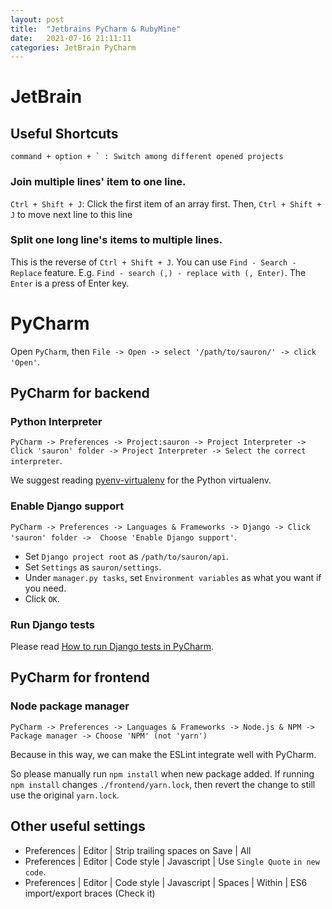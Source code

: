 ```yaml
---
layout: post
title:  "Jetbrains PyCharm & RubyMine"
date:   2021-07-16 21:11:11
categories: JetBrain PyCharm
---
```


# JetBrain
## Useful Shortcuts
```text
command + option + ` : Switch among different opened projects  
```

### Join multiple lines' item to one line.
`Ctrl + Shift + J`: Click the first item of an array first. Then, `Ctrl + Shift + J` to move next line to this line

### Split one long line's items to multiple lines. 
This is the reverse of `Ctrl + Shift + J`. 
You can use `Find - Search - Replace` feature. 
E.g. `Find - search (,) - replace with (, Enter)`. The `Enter` is a press of Enter key.

# PyCharm
Open `PyCharm`, then `File -> Open -> select '/path/to/sauron/' -> click 'Open'`.

## PyCharm for backend
### Python Interpreter
`PyCharm -> Preferences -> Project:sauron -> Project Interpreter -> Click 'sauron' folder ->
Project Interpreter -> Select the correct interpreter`.

We suggest reading [pyenv-virtualenv](https://lane1472.medium.com/how-to-switch-python-environments-gracefully-use-pyenv-b1cc50a133e9) for the Python virtualenv.

### Enable Django support
`PyCharm -> Preferences -> Languages & Frameworks -> Django -> Click 'sauron' folder -> 
Choose 'Enable Django support'`.
* Set `Django project root` as `/path/to/sauron/api`.
* Set `Settings` as `sauron/settings`.
* Under `manager.py tasks`, set `Environment variables` as what you want if you need.
* Click `OK`.

### Run Django tests
Please read [How to run Django tests in PyCharm](https://lane1472.medium.com/how-to-run-django-tests-in-pycharm-fccdfa718bbc).

## PyCharm for frontend
### Node package manager
`PyCharm -> Preferences -> Languages & Frameworks -> Node.js & NPM -> Package manager -> Choose 'NPM' (not 'yarn')`

Because in this way, we can make the ESLint integrate well with PyCharm.

So please manually run `npm install` when new package added.
If running `npm install` changes `./frontend/yarn.lock`, then revert the change to still use the original `yarn.lock`.
 
## Other useful settings
* Preferences | Editor | Strip trailing spaces on Save | All
* Preferences | Editor | Code style | Javascript | Use `Single Quote` `in new code`.
* Preferences | Editor | Code style | Javascript | Spaces | Within | ES6 import/export braces (Check it)
